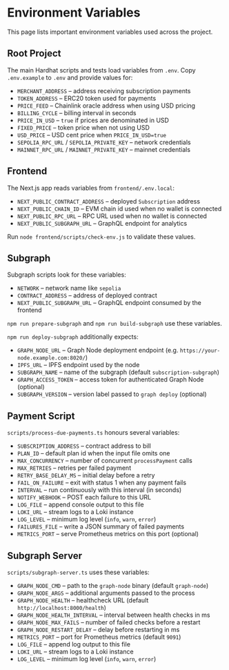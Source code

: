 # Environment Variables

This page lists important environment variables used across the project.

## Root Project

The main Hardhat scripts and tests load variables from `.env`.
Copy `.env.example` to `.env` and provide values for:

- `MERCHANT_ADDRESS` – address receiving subscription payments
- `TOKEN_ADDRESS` – ERC20 token used for payments
- `PRICE_FEED` – Chainlink oracle address when using USD pricing
- `BILLING_CYCLE` – billing interval in seconds
- `PRICE_IN_USD` – `true` if prices are denominated in USD
- `FIXED_PRICE` – token price when not using USD
- `USD_PRICE` – USD cent price when `PRICE_IN_USD=true`
- `SEPOLIA_RPC_URL` / `SEPOLIA_PRIVATE_KEY` – network credentials
- `MAINNET_RPC_URL` / `MAINNET_PRIVATE_KEY` – mainnet credentials

## Frontend

The Next.js app reads variables from `frontend/.env.local`:

- `NEXT_PUBLIC_CONTRACT_ADDRESS` – deployed `Subscription` address
- `NEXT_PUBLIC_CHAIN_ID` – EVM chain id used when no wallet is connected
- `NEXT_PUBLIC_RPC_URL` – RPC URL used when no wallet is connected
- `NEXT_PUBLIC_SUBGRAPH_URL` – GraphQL endpoint for analytics

Run `node frontend/scripts/check-env.js` to validate these values.

## Subgraph

Subgraph scripts look for these variables:

- `NETWORK` – network name like `sepolia`
- `CONTRACT_ADDRESS` – address of deployed contract
- `NEXT_PUBLIC_SUBGRAPH_URL` – GraphQL endpoint consumed by the frontend

`npm run prepare-subgraph` and `npm run build-subgraph` use these variables.

`npm run deploy-subgraph` additionally expects:

- `GRAPH_NODE_URL` – Graph Node deployment endpoint (e.g. `https://your-node.example.com:8020/`)
- `IPFS_URL` – IPFS endpoint used by the node
- `SUBGRAPH_NAME` – name of the subgraph (default `subscription-subgraph`)
- `GRAPH_ACCESS_TOKEN` – access token for authenticated Graph Node (optional)
- `SUBGRAPH_VERSION` – version label passed to `graph deploy` (optional)

## Payment Script

`scripts/process-due-payments.ts` honours several variables:

- `SUBSCRIPTION_ADDRESS` – contract address to bill
- `PLAN_ID` – default plan id when the input file omits one
- `MAX_CONCURRENCY` – number of concurrent `processPayment` calls
- `MAX_RETRIES` – retries per failed payment
- `RETRY_BASE_DELAY_MS` – initial delay before a retry
- `FAIL_ON_FAILURE` – exit with status 1 when any payment fails
- `INTERVAL` – run continuously with this interval (in seconds)
- `NOTIFY_WEBHOOK` – POST each failure to this URL
- `LOG_FILE` – append console output to this file
- `LOKI_URL` – stream logs to a Loki instance
- `LOG_LEVEL` – minimum log level (`info`, `warn`, `error`)
- `FAILURES_FILE` – write a JSON summary of failed payments
- `METRICS_PORT` – serve Prometheus metrics on this port (optional)

## Subgraph Server

`scripts/subgraph-server.ts` uses these variables:

- `GRAPH_NODE_CMD` – path to the `graph-node` binary (default `graph-node`)
- `GRAPH_NODE_ARGS` – additional arguments passed to the process
- `GRAPH_NODE_HEALTH` – healthcheck URL (default `http://localhost:8000/health`)
- `GRAPH_NODE_HEALTH_INTERVAL` – interval between health checks in ms
- `GRAPH_NODE_MAX_FAILS` – number of failed checks before a restart
- `GRAPH_NODE_RESTART_DELAY` – delay before restarting in ms
- `METRICS_PORT` – port for Prometheus metrics (default `9091`)
- `LOG_FILE` – append log output to this file
- `LOKI_URL` – stream logs to a Loki instance
- `LOG_LEVEL` – minimum log level (`info`, `warn`, `error`)
